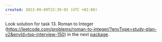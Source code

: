 ```yaml
---
created: 2023-09-09T23:39:03 (UTC +02:00)
---
```

Look solution for task 13. Roman to Integer
(https://leetcode.com/problems/roman-to-integer/?envType=study-plan-v2&envId=top-interview-150) in the next
[package](../../../../../LeetCode/Algorithms/Easy/Roman_to_Integer/Solution.java).